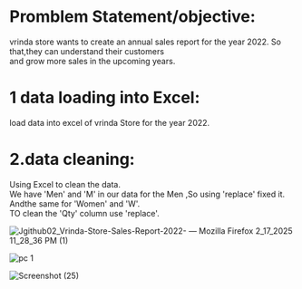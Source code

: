 # Promblem Statement/objective:







vrinda store wants to create an annual sales report for the year 2022. So that,they can understand their customers <br>
and grow more sales in the upcoming years.
# 1 data loading into Excel: 
load data into excel of vrinda Store for the year 2022.
# 2.data cleaning:
Using Excel to clean the data.
 <br>
We have 'Men' and 'M' in our data for the Men ,So using 'replace' fixed it. Andthe same for 'Women' and 'W'.   <br>
TO clean the 'Qty' column use 'replace'.

 
 
 ![Jgithub02_Vrinda-Store-Sales-Report-2022- — Mozilla Firefox 2_17_2025 11_28_36 PM (1)](https://github.com/user-attachments/assets/6e257851-4023-4922-8876-ea49050b16c8)





![pc 1](https://github.com/user-attachments/assets/6c33d865-1dfe-4199-a587-8dfb82e3e0a9)











![Screenshot (25)](https://github.com/user-attachments/assets/e3b726b9-ba87-40a2-a87b-06ff09cdf6fd)



